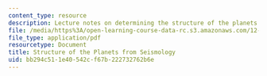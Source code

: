 ```yaml
---
content_type: resource
description: Lecture notes on determining the structure of the planets from seismology.
file: /media/https%3A/open-learning-course-data-rc.s3.amazonaws.com/12-002-physics-and-chemistry-of-the-terrestrial-planets-fall-2008/bb294c511e40542cf67b222732762b6e_MIT12_002f08_Lec12.pdf
file_type: application/pdf
resourcetype: Document
title: Structure of the Planets from Seismology
uid: bb294c51-1e40-542c-f67b-222732762b6e
---
```

